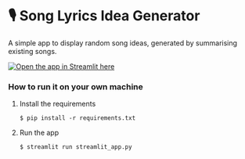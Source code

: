 # 🎙️ Song Lyrics Idea Generator

A simple app to display random song ideas, generated by summarising existing songs.

[![Open the app in Streamlit here](https://static.streamlit.io/badges/streamlit_badge_black_white.svg)](https://blank-app-template.streamlit.app/)

### How to run it on your own machine

1. Install the requirements

   ```
   $ pip install -r requirements.txt
   ```

2. Run the app

   ```
   $ streamlit run streamlit_app.py
   ```
